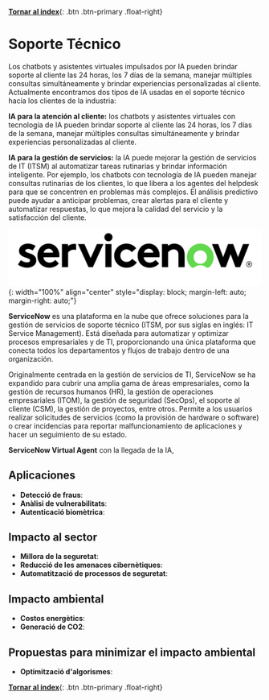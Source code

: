 [**Tornar al index**](../../index.md){: .btn .btn-primary .float-right}

# Soporte Técnico

Los chatbots y asistentes virtuales impulsados ​​por IA pueden brindar soporte al cliente las 24 horas, los 7 días de la semana, manejar múltiples consultas simultáneamente y brindar experiencias personalizadas al cliente. Actualmente encontramos dos tipos de IA usadas en el soporte técnico hacia los clientes de la industria:

**IA para la atención al cliente:** los chatbots y asistentes virtuales con tecnología de IA pueden brindar soporte al cliente las 24 horas, los 7 días de la semana, manejar múltiples consultas simultáneamente y brindar experiencias personalizadas al cliente.

**IA para la gestión de servicios:** la IA puede mejorar la gestión de servicios de IT (ITSM) al automatizar tareas rutinarias y brindar información inteligente. Por ejemplo, los chatbots con tecnología de IA pueden manejar consultas rutinarias de los clientes, lo que libera a los agentes del helpdesk para que se concentren en problemas más complejos. El análisis predictivo puede ayudar a anticipar problemas, crear alertas para el cliente y automatizar respuestas, lo que mejora la calidad del servicio y la satisfacción del cliente.

![Imagen](./images/logosnow.png){: width="100%" align="center" style="display: block; margin-left: auto; margin-right: auto;"}

**ServiceNow** es una plataforma en la nube que ofrece soluciones para la gestión de servicios de soporte técnico (ITSM, por sus siglas en inglés: IT Service Management). Está diseñada para automatizar y optimizar procesos empresariales y de TI, proporcionando una única plataforma que conecta todos los departamentos y flujos de trabajo dentro de una organización.

Originalmente centrada en la gestión de servicios de TI, ServiceNow se ha expandido para cubrir una amplia gama de áreas empresariales, como la gestión de recursos humanos (HR), la gestión de operaciones empresariales (ITOM), la gestión de seguridad (SecOps), el soporte al cliente (CSM), la gestión de proyectos, entre otros.
Permite a los usuarios realizar solicitudes de servicios (como la provisión de hardware o software) o crear incidencias para reportar malfuncionamiento de aplicaciones y hacer un seguimiento de su estado.

**ServiceNow Virtual Agent** con la llegada de la IA, 

## Aplicaciones

- **Detecció de fraus**:
- **Anàlisi de vulnerabilitats**:
- **Autenticació biomètrica**:

## Impacto al sector

- **Millora de la seguretat**:
- **Reducció de les amenaces cibernètiques**:
- **Automatització de processos de seguretat**:

## Impacto ambiental

- **Costos energètics**:
- **Generació de CO2**:

## Propuestas para minimizar el impacto ambiental

- **Optimització d'algorismes**:

[**Tornar al index**](../../index.md){: .btn .btn-primary .float-right}